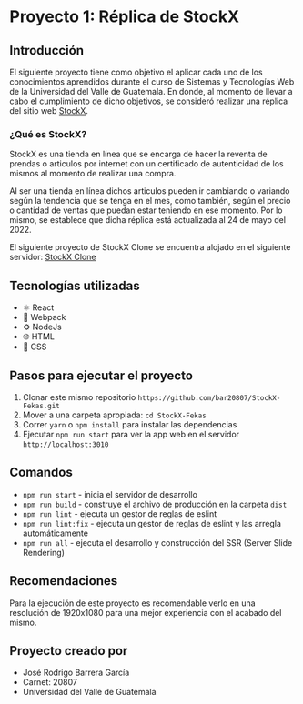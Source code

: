 # Proyecto 1: Réplica de StockX
## Introducción
El siguiente proyecto tiene como objetivo el aplicar cada uno de los conocimientos aprendidos durante el curso de Sistemas y Tecnologías Web de la Universidad del Valle de Guatemala.  En donde, al momento de llevar a cabo el cumplimiento de dicho objetivos, se consideró realizar una réplica del sitio web [StockX](https://stockx.com/ "StockX"). 

### ¿Qué es StockX?
StockX es una tienda en línea que se encarga de hacer la reventa de prendas o articulos por internet con un certificado de autenticidad de los mismos al momento de realizar una compra. 

Al ser una tienda en línea dichos articulos pueden ir cambiando o variando según la tendencia que se tenga en el mes, como también, según el precio o cantidad de ventas que puedan estar teniendo en ese momento. Por lo mismo, se establece que dicha réplica está actualizada al 24 de mayo del 2022.

El siguiente proyecto de StockX Clone se encuentra alojado en el siguiente servidor:  [StockX Clone](http://juanelcaballo.club/20807/Proyecto_1/index.html "StockX Clone")

## Tecnologías utilizadas
-  ⚛️ React
-  🧰 Webpack
- ⚙️ NodeJs
- 🌐 HTML
-  🎨 CSS

## Pasos para ejecutar el proyecto
1. Clonar este mismo repositorio `https://github.com/bar20807/StockX-Fekas.git`
2. Mover a una carpeta apropiada: `cd StockX-Fekas`
3. Correr `yarn` o `npm install` para instalar las dependencias
4. Ejecutar `npm run start` para ver la app web en el servidor `http://localhost:3010`

## Comandos
- `npm run start` - inicia el servidor de desarrollo
- `npm run build` - construye el archivo de producción en la carpeta `dist`
- `npm run lint` - ejecuta un gestor de reglas de eslint
- `npm run lint:fix` - ejecuta un gestor de reglas de eslint y las arregla automáticamente
- `npm run all` - ejecuta el desarrollo y construcción del SSR (Server Slide Rendering)

## Recomendaciones
Para la ejecución de este proyecto es recomendable verlo en una resolución de 1920x1080 para una mejor experiencia con el acabado del mismo.

## Proyecto creado por
- José Rodrigo Barrera García
- Carnet: 20807
- Universidad del Valle de Guatemala